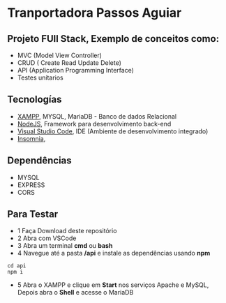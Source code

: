 # Tranportadora Passos Aguiar
## Projeto FUll Stack, Exemplo de conceitos como:

- MVC (Model View Controller)
- CRUD ( Create Read Update Delete)
- API (Application Programming Interface)
- Testes unítarios 

## Tecnologías 

- [XAMPP](https://www.apachefriends.org/pt_br/index.html), MYSQL, MariaDB - Banco de dados Relacional
- [NodeJS](https://nodejs.org/en), Framework para desenvolvimento back-end
- [Visual Studio Code](https://code.visualstudio.com/), IDE (Ambiente de desenvolvimento integrado)
- [Insomnia](https://insomnia.rest/download), 


## Dependências 
- MYSQL
- EXPRESS
- CORS

## Para Testar 

- 1 Faça Download deste repositório
- 2 Abra com VSCode
- 3 Abra um terminal **cmd** ou **bash**
- 4 Navegue até a pasta **/api** e instale as dependências usando **npm**

```bahs
cd api
npm i
```

- 5 Abra o XAMPP e clique em **Start** nos serviços Apache e MySQL, Depois abra o **Shell** e acesse o MariaDB

```
